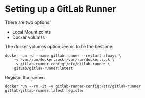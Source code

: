 # Setting up a GitLab Runner

There are two options:

- Local Mount points
- Docker volumes

The docker volumes option seems to be the best one:

```
docker run -d --name gitlab-runner --restart always \
    -v /var/run/docker.sock:/var/run/docker.sock \
    -v gitlab-runner-config:/etc/gitlab-runner \
    gitlab/gitlab-runner:latest
```

Register the runner:

```
docker run --rm -it -v gitlab-runner-config:/etc/gitlab-runner gitlab/gitlab-runner:latest register
```